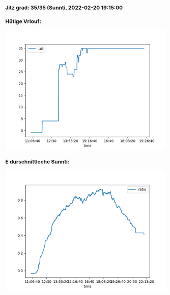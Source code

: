 ### Jitz grad: 35/35 (Sunnti, 2022-02-20 19:15:00

### Hütige Vrlouf:
![Graph](Today.png)

### E durschnittleche Sunnti:
![Graph](Sunnti.png)
